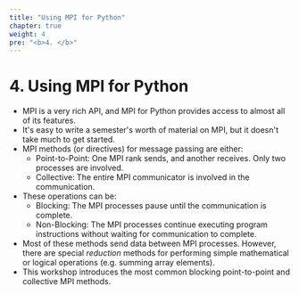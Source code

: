 ```yaml
---
title: "Using MPI for Python"
chapter: true
weight: 4
pre: "<b>4. </b>"
---
```


# 4. Using MPI for Python

* MPI is a very rich API, and MPI for Python provides access to almost all of its features.
* It's easy to write a semester's worth of material on MPI, but it doesn't take much to get started.
* MPI methods (or directives) for message passing are either:
    * Point-to-Point: One MPI rank sends, and another receives. Only two processes are involved.
    * Collective: The entire MPI communicator is involved in the communication.
* These operations can be:
    * Blocking: The MPI processes pause until the communication is complete.
    * Non-Blocking: The MPI processes continue executing program instructions without waiting for communication to complete.
* Most of these methods send data between MPI processes. However, there are special *reduction* methods for performing simple mathematical or logical operations (e.g. summing array elements).
* This workshop introduces the most common blocking point-to-point and collective MPI methods.
